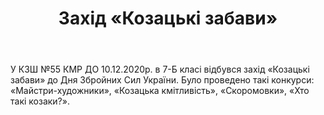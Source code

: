 ﻿---
title: Захiд «Козацькi забави»
---

У КЗШ №55 КМР ДО 10.12.2020р. в 7-Б класі відбувся захiд «Козацькi забави» до Дня Збройних Сил України. Було проведено такі конкурси: «Майстри-художники», «Козацька кмiтливiсть», «Скоромовки», «Хто такi козаки?».

<slideshow />
